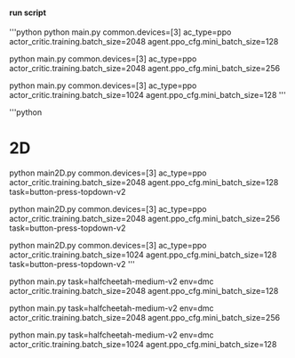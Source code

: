 #### run script

'''python
python main.py common.devices=[3] ac_type=ppo actor_critic.training.batch_size=2048 agent.ppo_cfg.mini_batch_size=128

python main.py common.devices=[3] ac_type=ppo actor_critic.training.batch_size=2048 agent.ppo_cfg.mini_batch_size=256

python main.py common.devices=[3] ac_type=ppo actor_critic.training.batch_size=1024 agent.ppo_cfg.mini_batch_size=128
'''

'''python
# 2D
python main2D.py common.devices=[3] ac_type=ppo actor_critic.training.batch_size=2048 agent.ppo_cfg.mini_batch_size=128 task=button-press-topdown-v2

python main2D.py common.devices=[3] ac_type=ppo actor_critic.training.batch_size=2048 agent.ppo_cfg.mini_batch_size=256 task=button-press-topdown-v2

python main2D.py common.devices=[3] ac_type=ppo actor_critic.training.batch_size=1024 agent.ppo_cfg.mini_batch_size=128 task=button-press-topdown-v2
'''


python main.py task=halfcheetah-medium-v2 env=dmc actor_critic.training.batch_size=2048 agent.ppo_cfg.mini_batch_size=128

python main.py task=halfcheetah-medium-v2 env=dmc  actor_critic.training.batch_size=2048 agent.ppo_cfg.mini_batch_size=256

python main.py task=halfcheetah-medium-v2 env=dmc actor_critic.training.batch_size=1024 agent.ppo_cfg.mini_batch_size=128